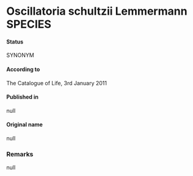 Oscillatoria schultzii Lemmermann SPECIES
=======

#### Status
SYNONYM

#### According to
The Catalogue of Life, 3rd January 2011

#### Published in
null

#### Original name
null

### Remarks
null